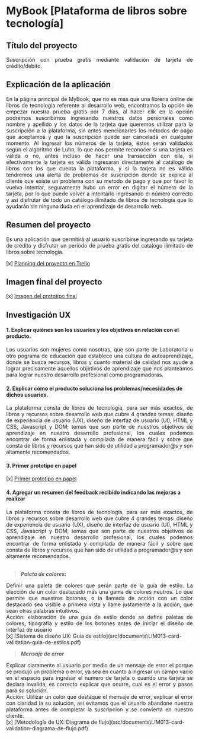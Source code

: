 
# MyBook [Plataforma de libros sobre tecnología]


## Título del proyecto  

<div style="text-align: justify"> Suscripción con prueba gratis mediante validación de tarjeta de crédito/debito. </div>  


## Explicación de la aplicación  

<div style="text-align: justify"> En la página principal de MyBook, que no es mas que una libreria online de libros de tecnologia referente al desarrollo web, encontramos la opción de empezar nuestra prueba gratis por 7 días, al hacer clik en la opción podremos suscribirnos ingresando nuestros datos personales como nombre y apellido y los datos de la tarjeta que queremos utilizar para la suscripción a la plataforma, sin antes mencionarles los métodos de pago que aceptamos y que la suscripción puede ser cancelada en cualquier momento.
Al ingresar los números de la tarjeta, éstos serán validados según el algoritmo de Luhn, lo que nos permite reconocer si una tarjeta es válida o no, antes incluso de hacer una transacción con ella, si efectivamente la tarjeta es válida ingresaran directamente al catálogo de libros con los que cuenta la plataforma, y si la tarjeta no es válida tendremos una alerta de problemas de suscripción donde se explica al cliente que existe un problema con su metodo de pago y que por favor lo vuelva intentar, seguramente hubo un error en digitar el número de la tarjeta, por lo que puede volver a intentarlo ingresando el número correcto y así disfrutar de todo un catálogo ilimitado de libros de tecnología que lo ayudarán sin ninguna duda en el aprendizaje de desarrollo web. </div>  


## Resumen del proyecto  

<div style="text-align: justify">Es una aplicación que permitirá al usuario suscribirse ingresando su tarjeta de crédito y disfrutar un periodo de prueba gratis del catalogo ilimitado de libros sobre tecnología.</div>  

[x] [Planning del proyecto en Trello](https://trello.com/b/EwSvpk9O/lim013-card-validation)  


## Imagen final del proyecto  

[x] [Imagen del prototipo final](src/documents\LIM013-card-validation-prototipo-figma.pdf)  


## Investigación UX  


#### 1. Explicar quiénes son los usuarios y los objetivos en relación con el producto.  

<div style="text-align: justify"> Los usuarios son mujeres como nosotras, que son parte de Laboratoria u otro pograma de educación que establece una cultura de autoaprendizaje, donde se busca recursos, libros y cuanto material de calidad nos ayude a lograr precisamente aquellos objetivos de aprendizaje que nos planteamos para lograr nuestro desarrollo profesional como programadoras. </div>  


#### 2. Explicar cómo el producto soluciona los problemas/necesidades de dichos usuarios.  

<div style="text-align: justify"> La plataforma consta de libros de tecnología, para ser más exactos, de libros y recursos sobre desarrollo web que cubre 4 grandes temas: diseño de experiencia de usuario (UX), diseño de interfaz de usuario (UI), HTML y CSS, Javascript y DOM; temas que son parte de nuestros objetivos de aprendizaje en nuestro desarrollo profesional, los cuales podemos encontrar de forma enlistada y compilada de manera fácil y sobre que consta de libros y recursos que han sido de utilidad a programador@s y son altamente recomendados.</div>  


#### 3. Primer prototipo en papel  

[x] [Primer prototipo en papel](src/documents\LIM013-card-validation-prototipo-papel.pdf)  


#### 4. Agregar un resumen del feedback recibido indicando las mejoras a realizar  

<div style="text-align: justify"> La plataforma consta de libros de tecnología, para ser más exactos, de libros y recursos sobre desarrollo web que cubre 4 grandes temas: diseño de experiencia de usuario (UX), diseño de interfaz de usuario (UI), HTML y CSS, Javascript y DOM; temas que son parte de nuestros objetivos de aprendizaje en nuestro desarrollo profesional, los cuales podemos encontrar de forma enlistada y compilada de manera fácil y sobre que consta de libros y recursos que han sido de utilidad a programador@s y son altamente recomendados.</div>  
<br>

>*__Paleta de colores:__*  

<div style="text-align: justify"> Definir una paleta de colores que serán parte de la guía de estilo. La elección de un color destacado más una gama de colores neutros. Lo que   permite que nuestros botones, o la llamada de acción con un color destacado sea visible a primera vista y llame justamente a la acción, que sean otras palabras intuitivos.       </div>  

<div style="text-align: justify">Acción: elaboración de una guía de estilo donde se define paletas de colores, tipografía y estilo de los botones antes de iniciar el diseño de   interfaz de usuario</div>  
[x] [Sistema de diseño UX: Guia de estilo](src/documents\LIM013-card-validation-guia-de-estilos.pdf)  
<br>

>*__Mensaje de error__*  

<div style="text-align: justify"> Explicar claramente al usuario por medio de un mensaje de error el porque se produjó un problema o error, ya sea en cuanto a ingresar un        campo vacio en el espacio para ingresar el numero de tarjeta o cuando una tarjeta se declara invalida, es correcto explicar que ocurre, cual es el error y pasos para su          solución.</div>  

<div style="text-align: justify">Acción: Utilizar un color que destaque el mensaje de error, explicar el error con claridad la su solución, asi evitamos que el usuario           abandone nuestra plataforma antes de completar la suscripcion y se convierta en nuestro cliente.</div>  
[x] [Metodología de UX: Diagrama de flujo](src/documents\LIM013-card-validation-diagrama-de-flujo.pdf)<br>  


